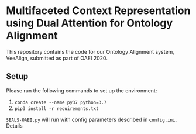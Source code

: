 # Multifaceted Context Representation using Dual Attention for Ontology Alignment


This repository contains the code for our Ontology Alignment system, VeeAlign, submitted as part of OAEI 2020.

## Setup
Please run the following commands to set up the environment: 

1. `conda create --name py37 python=3.7`
2. `pip3 install -r requirements.txt`

`SEALS-OAEI.py` will run with config parameters described in `config.ini`. Details